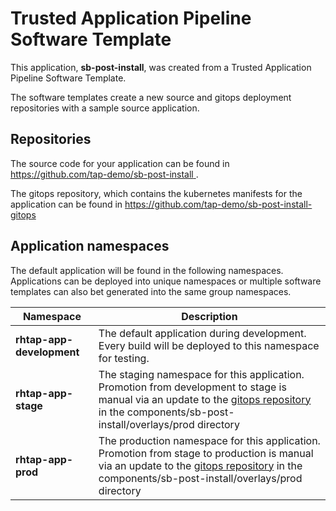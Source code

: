 # Trusted Application Pipeline Software Template

This application, **sb-post-install**, was created from a Trusted Application Pipeline Software Template.

The software templates create a new source and gitops deployment repositories with a sample source application. 

## Repositories

The source code for your application can be found in [https://github.com/tap-demo/sb-post-install ](https://github.com/tap-demo/sb-post-install ).
 
The gitops repository, which contains the kubernetes manifests for the application can be found in 
[https://github.com/tap-demo/sb-post-install-gitops ](https://github.com/tap-demo/sb-post-install-gitops ) 

## Application namespaces 

The default application will be found in the following namespaces. Applications can be deployed into unique namespaces or multiple software templates can also bet generated into the same group namespaces.  

|  Namespace   |  Description   |  
| -------- | -------- |   
| **rhtap-app-development** | The default application during development. Every build will be deployed to this namespace for testing. | 
| **rhtap-app-stage** | The staging namespace for this application. Promotion from development to stage is manual via an update to the [gitops repository](https://github.com/tap-demo/sb-post-install-gitops ) in the components/sb-post-install/overlays/prod directory |  
| **rhtap-app-prod** | The production namespace for this application. Promotion from stage to production is manual via an update to the [gitops repository](https://github.com/tap-demo/sb-post-install-gitops ) in the components/sb-post-install/overlays/prod directory | 